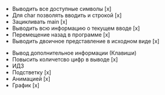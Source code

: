 - Выводить все доступные символы [x]
- Для char позволять вводить и строкой [x]
- Зацикливать main [x]
- Выводить всю информацию о текущем вводе [x]
- Перемещение назад в программе [x]
- Выводить двоичное представление в исходном виде [x]

* Вывод дополнительное информации (Клавиши)
* Повысить количетсво цифр в выводе [x]
* ИДЗ
* Подстветку [x]
* Анимацией [x]
* График [x]
